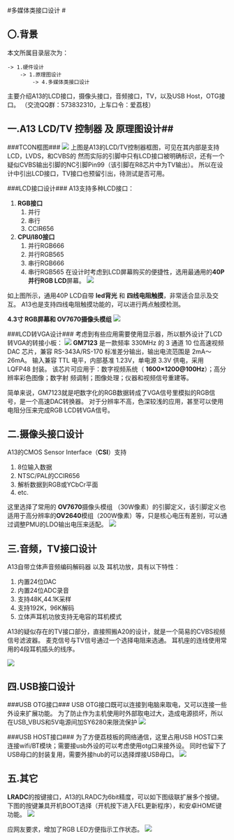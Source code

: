 #多媒体类接口设计 #
## 〇.背景 ##
本文所属目录层次为：  

```
-> 1.硬件设计 
	-> 1.原理图设计 
		-> 4.多媒体类接口设计
```
主要介绍A13的LCD接口，摄像头接口，音频接口，TV，以及USB Host，OTG接口。
（交流QQ群：573832310，上车口令：爱荔枝）

## 一.A13 LCD/TV 控制器 及 原理图设计##
###TCON框图###
![](http://7xvwj0.com1.z0.glb.clouddn.com/16-7-26/8882894.jpg)
上图是A13的LCD/TV控制器框图，可见在其内部是支持LCD，LVDS，和CVBS的
然而实际的引脚中只有LCD接口被明确标识，还有一个疑似CVBS输出引脚的NC引脚Pin99（该引脚在R8芯片中为TV输出）。
所以在设计中引出LCD接口，TV接口也预留引出，待测试是否可用。

###LCD接口设计###
A13支持多种LCD接口：
1. **RGB接口**
	1. 并行
	2. 串行
	3. CCIR656
2. **CPU/I80接口**
	1. 并行RGB666
	2. 并行RGB565
	3. 串行RGB666
	4. 串行RGB565 
在设计时考虑到LCD屏幕购买的便捷性，选用最通用的**40P 并行RGB LCD**屏幕。
![](http://7xvwj0.com1.z0.glb.clouddn.com/16-7-26/96509119.jpg)  

如上图所示，通用40P LCD自带 **led背光** 和 **四线电阻触摸**，非常适合显示及交互。
A13也是支持四线电阻触摸功能的，可以进行两点触摸检测。

**4.3寸 RGB屏幕和 OV7670摄像头模组**
![](http://7xvwj0.com1.z0.glb.clouddn.com/16-7-26/601811.jpg)

###LCD转VGA设计###
考虑到有些应用需要使用显示器，所以额外设计了LCD转VGA的转接小板：
![](http://7xvwj0.com1.z0.glb.clouddn.com/16-7-26/24736301.jpg)
**GM7123** 是一款频率 330MHz 的 3 通道 10 位高速视频 DAC 芯片，兼容 RS-343A/RS-170
标准差分输出，输出电流范围是 2mA～26mA。
输入兼容 TTL 电平，内部基准 1.23V，单电源 3.3V 供电，采用 LQFP48 封装。
该芯片可应用于：数字视频系统（ **1600×1200@100Hz**）；高分辨率彩色图像；数字射
频调制；图像处理；仪器和视频信号重建等。

简单来说，GM7123就是吧数字化的RGB数据转成了VGA信号里模拟的RGB信号，是一个高速DAC转换器。
对于分辨率不高，色深较浅的应用，甚至可以使用电阻分压来完成RGB LCD转VGA信号。


## 二.摄像头接口设计 ##
A13的CMOS Sensor Interface（**CSI**）支持
1. 8位输入数据
2. NTSC/PAL的CCIR656
3. 解析数据到RGB或YCbCr平面
4. etc.

这里选择了常用的 **OV7670**摄像头模组 （30W像素）的引脚定义，该引脚定义也 适用于高分辨率的**OV2640**模组（200W像素）等，只是核心电压有差别，可以通过调整PMU的LDO输出电压来适配。
![](http://7xvwj0.com1.z0.glb.clouddn.com/16-7-26/30763879.jpg)

## 三.音频，TV接口设计 ##
A13自带立体声音频编码解码器 以及 耳机功放，具有以下特性：
1. 内置24位DAC
2. 内置24位ADC录音
3. 支持48K,44.1K采样
4. 支持192K，96K解码
5. 立体声耳机功放支持无电容的耳机模式

A13的疑似存在的TV接口部分，直接照搬A20的设计，就是一个简易的CVBS视频信号滤波器。
麦克信号与TV信号通过一个选择电阻来选通。
耳机座的连线使用常用的4段耳机插头的线序。

![](http://7xvwj0.com1.z0.glb.clouddn.com/16-7-26/1978974.jpg)

## 四.USB接口设计 ##
###USB OTG接口###
USB OTG接口既可以连接到电脑来取电，又可以连接一些外设来扩展功能。
为了防止作为主机使用时外部取电过大，造成电源损坏，所以在USB_VBUS和5V电源间加SY6280来限流保护
![](http://7xvwj0.com1.z0.glb.clouddn.com/16-7-26/70159266.jpg)

###USB HOST接口###
为了方便荔枝板的网络通信，这里占用USB HOST口来连接wifi/BT模块；需要接usb外设的可以考虑使用otg口来接外设。
同时也留下了USB母口的封装复用，需要外接hub的可以选择焊接USB母口。
![](http://7xvwj0.com1.z0.glb.clouddn.com/16-7-26/72144360.jpg)

## 五.其它 ##
**LRADC**的按键接口，A13的LRADC为6bit精度，可以如下图级联扩展多个按键。
下图的按键兼具开机BOOT选择（开机按下进入FEL更新程序），和安卓HOME键功能。
![](http://7xvwj0.com1.z0.glb.clouddn.com/16-7-26/65894295.jpg)

应网友要求，增加了RGB LED方便指示工作状态。
![](http://7xvwj0.com1.z0.glb.clouddn.com/16-7-26/50848599.jpg)
